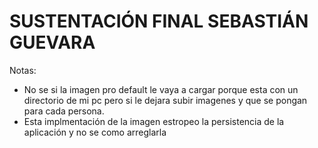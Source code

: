 # SUSTENTACIÓN FINAL SEBASTIÁN GUEVARA

Notas: 
- No se si la imagen pro default le vaya a cargar porque esta con un directorio de mi pc pero si le dejara subir imagenes y que se pongan para cada persona. 
- Esta implmentación de la imagen estropeo la persistencia de la aplicación y no se como arreglarla
